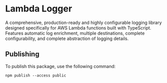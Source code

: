 # Lambda Logger

A comprehensive, production-ready and highly configurable logging library designed specifically for AWS Lambda functions built with TypeScript. Features automatic log enrichment, multiple destinations, complete configurability, and complete abstraction of logging details.

## Publishing

To publish this package, use the following command:

```batch
npm publish --access public
```
